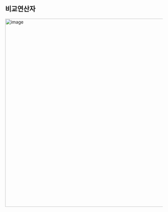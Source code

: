 ## 비교연산자 
<img width="602" alt="image" src="https://user-images.githubusercontent.com/93205435/184502347-d9409ecf-9737-4e36-97c9-9fc44b3ae63a.png">

